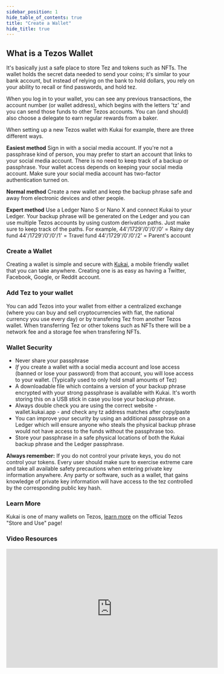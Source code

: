 ```yaml
---
sidebar_position: 1
hide_table_of_contents: true
title: "Create a Wallet"
hide_title: true
---
```


## What is a Tezos Wallet

It's basically just a safe place to store Tez and tokens such as NFTs. 
The wallet holds the secret data needed to send your coins; it's similar to your bank account, but instead of relying on the bank to hold dollars, you rely on your ability to recall or find passwords, and hold tez.

When you log in to your wallet, you can see any previous transactions, the account number (or wallet address), which begins with the letters 'tz' and you can send those funds to other Tezos accounts. You can (and should) also choose a delegate to earn regular rewards from a baker.

When setting up a new Tezos wallet with Kukai for example, there are three different ways.

**Easiest method**
Sign in with a social media account.
If you're not a passphrase kind of person, you may prefer to start an account that links to your social media account. 
There is no need to keep track of a backup or passphrase. Your wallet access depends on keeping your social media account. Make sure your social media account has two-factor authentication turned on.

**Normal method**
Create a new wallet and keep the backup phrase safe and away from electronic devices and other people.

**Expert method**
Use a Ledger Nano S or Nano X and connect Kukai to your Ledger. Your backup phrase will be generated on the Ledger and you can use multiple Tezos accounts by using custom derivation paths. Just make sure to keep track of the paths. For example, 44'/1729'/0'/0'/0' = Rainy day fund
44'/1729'/0'/0'/1' = Travel fund
44'/1729'/0'/0'/2' = Parent's account

### Create a Wallet

Creating a wallet is simple and secure with [Kukai](https://wallet.kukai.app/), a mobile friendly wallet that you can take anywhere. Creating one is as easy as having a Twitter, Facebook, Google, or Reddit account. 

### Add Tez to your wallet
You can add Tezos into your wallet from either a centralized exchange (where you can buy and sell cryptocurrencies with fiat, the national currency you use every day) or by transfering Tez from another Tezos wallet. When transferring Tez or other tokens such as NFTs there will be a network fee and a storage fee when transfering NFTs.

### Wallet Security

* Never share your passphrase
* *If* you create a wallet with a social media account and lose access (banned or lose your password) from that account, you will lose access to your wallet. (Typically used to only hold small amounts of Tez)
* A downloadable file which contains a version of your backup phrase encrypted with your strong passphrase is available with Kukai. It's worth storing this on a USB stick in case you lose your backup phrase. 
* Always double check you are using the correct website - wallet.kukai.app - and check any tz address matches after copy/paste
* You can improve your security by using an additional passphrase on a Ledger which will ensure anyone who steals the physical backup phrase would not have access to the funds without the passphrase too.
* Store your passphrase in a safe physical locations of both the Kukai backup phrase and the Ledger passphrase.

**Always remember:** If you do not control your private keys, you do not control your tokens. Every user should make sure to exercise extreme care and take all available safety precautions when entering private key information anywhere. Any party or software, such as a wallet, that gains knowledge of private key information will have access to the tez controlled by the corresponding public key hash.

### Learn More

Kukai is one of many wallets on Tezos, [learn more](https://tezos.com/learn/store-and-use/) on the official Tezos "Store and Use" page!

### Video Resources

<iframe width="560" height="315" src="https://www.youtube.com/embed/ql2FR4NkY6M" title="YouTube video player" frameborder="0" allow="accelerometer; autoplay; clipboard-write; encrypted-media; gyroscope; picture-in-picture" allowfullscreen></iframe>


